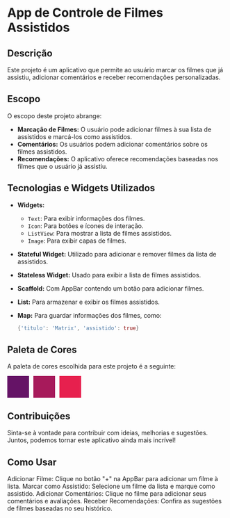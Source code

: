# App de Controle de Filmes Assistidos

## Descrição
Este projeto é um aplicativo que permite ao usuário marcar os filmes que já assistiu, adicionar comentários e receber recomendações personalizadas.

## Escopo
O escopo deste projeto abrange:

- **Marcação de Filmes:** O usuário pode adicionar filmes à sua lista de assistidos e marcá-los como assistidos.
- **Comentários:** Os usuários podem adicionar comentários sobre os filmes assistidos.
- **Recomendações:** O aplicativo oferece recomendações baseadas nos filmes que o usuário já assistiu.

## Tecnologias e Widgets Utilizados
- **Widgets:**
  - `Text`: Para exibir informações dos filmes.
  - `Icon`: Para botões e ícones de interação.
  - `ListView`: Para mostrar a lista de filmes assistidos.
  - `Image`: Para exibir capas de filmes.

- **Stateful Widget:** Utilizado para adicionar e remover filmes da lista de assistidos.

- **Stateless Widget:** Usado para exibir a lista de filmes assistidos.

- **Scaffold:** Com AppBar contendo um botão para adicionar filmes.

- **List:** Para armazenar e exibir os filmes assistidos.

- **Map:** Para guardar informações dos filmes, como:
  ```dart
  {'titulo': 'Matrix', 'assistido': true}

## Paleta de Cores

A paleta de cores escolhida para este projeto é a seguinte:

<div style="display: flex; gap: 10px;">
  <div style="width: 50px; height: 50px; background-color: #651366;"></div>
  <div style="width: 50px; height: 50px; background-color: #a71a5b;"></div>
  <div style="width: 50px; height: 50px; background-color: #e7204e;"></div>
</div>

## Contribuições
Sinta-se à vontade para contribuir com ideias, melhorias e sugestões. Juntos, podemos tornar este aplicativo ainda mais incrível!

## Como Usar
Adicionar Filme: Clique no botão "+" na AppBar para adicionar um filme à lista.
Marcar como Assistido: Selecione um filme da lista e marque como assistido.
Adicionar Comentários: Clique no filme para adicionar seus comentários e avaliações.
Receber Recomendações: Confira as sugestões de filmes baseadas no seu histórico.
